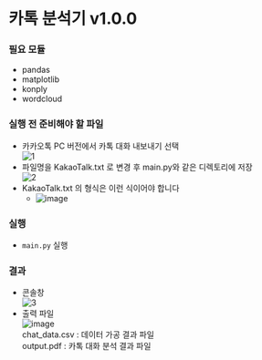 # 카톡 분석기 v1.0.0  

### 필요 모듈
- pandas
- matplotlib
- konply
- wordcloud  
  
### 실행 전 준비해야 할 파일  
 - 카카오톡 PC 버전에서 카톡 대화 내보내기 선택  
![1](https://user-images.githubusercontent.com/48395704/91716165-0a7b5f00-ebca-11ea-9184-ad13a17b5d01.JPG)     
 - 파일명을 KakaoTalk.txt 로 변경 후 main.py와 같은 디렉토리에 저장  
![2](https://user-images.githubusercontent.com/48395704/91717791-26cccb00-ebcd-11ea-99f6-ef5ba099f544.JPG)
- KakaoTalk.txt 의 형식은 이런 식이어야 합니다  
   - ![image](https://user-images.githubusercontent.com/48395704/91723706-26393200-ebd7-11ea-829a-2bb01fe0aa01.png)  

  
### 실행
 - <code>main.py</code> 실행  
### 결과  
 - 콘솔창  
  ![3](https://user-images.githubusercontent.com/48395704/91719724-cfc8f500-ebd0-11ea-8d7c-6b775ebcbc1e.JPG)  
 - 출력 파일  
  ![image](https://user-images.githubusercontent.com/48395704/91723857-613b6580-ebd7-11ea-9c7d-e4f45a137d4c.png)  
  chat_data.csv : 데이터 가공 결과 파일   
  output.pdf : 카톡 대화 분석 결과 파일


